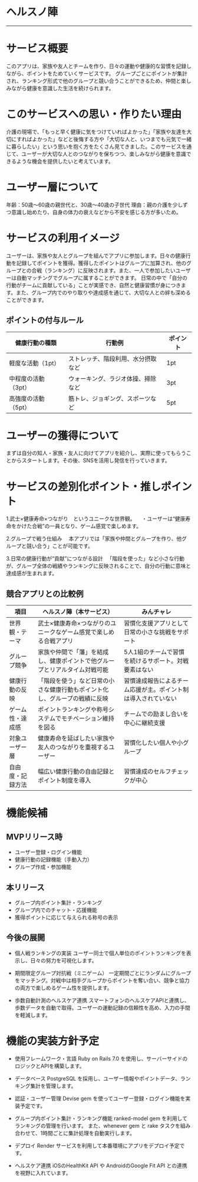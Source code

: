 # ヘルスノ陣
***
# サービス概要
このアプリは、家族や友人とチームを作り、日々の運動や健康的な習慣を記録しながら、ポイントをためていくサービスです。
グループごとにポイントが集計され、ランキング形式で他のグループと競い合うことができるため、仲間と楽しみながら健康を意識した生活を続けられます。

# このサービスへの思い・作りたい理由
介護の現場で、「もっと早く健康に気をつけていればよかった」「家族や友達を大切にすればよかった」などと後悔する方や「大切な人と、いつまでも元気で一緒に暮らしたい」という思いを抱く方をたくさん見てきました。このサービスを通じて、ユーザーが大切な人とのつながりを保ちつつ、楽しみながら健康を意識できるような機会を提供したいと考えています。

# ユーザー層について
年齢：50歳～60歳の親世代と、30歳～40歳の子世代
理由：親の介護を少しずつ意識し始めたり、自身の体力の衰えなどから不安を感じる方が多いため。

# サービスの利用イメージ
ユーザーは、家族や友人とグループを組んでアプリに参加します。日々の健康行動を記録してポイントを獲得。獲得したポイントはグループに加算され、他のグループとの合戦（ランキング）に反映されます。また、一人で参加したいユーザーは自動マッチングでグループに属することができます。
日常の中で「自分の行動がチームに貢献している」ことが実感でき、自然と健康習慣が身につきます。また、グループ内でのやり取りや達成感を通じて、大切な人との絆も深めることができます。
## ポイントの付与ルール
| 健康行動の種類     | 行動例             | ポイント |
| ----------- | ----------------- | ----- |
| 軽度な活動（1pt）  | ストレッチ、階段利用、水分摂取など  | 1pt   |
| 中程度の活動（3pt） | ウォーキング、ラジオ体操、掃除など | 3pt   |
| 高強度の活動（5pt） | 筋トレ、ジョギング、スポーツなど  | 5pt   |

# ユーザーの獲得について
まずは自分の知人・家族・友人に向けてアプリを紹介し、実際に使ってもらうことからスタートします。その後、SNSを活用し発信を行っていきます。

# サービスの差別化ポイント・推しポイント
1.武士×健康寿命×つながり　というユニークな世界観。
　・ユーザーは“健康寿命をかけた合戦”の一員となり、ゲーム感覚で楽しめます。

2.グループで戦う仕組み
　本アプリでは「家族や仲間とグループを作り、他グループと競い合う」ことが可能です。

3.日常の健康行動が“貢献”につながる設計
　「階段を使った」など小さな行動が、グループ全体の戦績やランキングに反映されることで、自分の行動に意味と達成感が生まれます。
## 競合アプリとの比較例
| 項目       | ヘルスノ陣（本サービス）                          | みんチャレ                           |
| -------- | ------------------------------------- | ------------------------------- |
| 世界観・テーマ  | 武士×健康寿命×つながりのユニークなゲーム感覚で楽しめる合戦アプリ     | 習慣化支援アプリとして日常の小さな挑戦をサポート        |
| グループ競争   | 家族や仲間で「藩」を結成し、健康ポイントで他グループとリアルタイム対戦可能 | 5人1組のチームで習慣を続けるサポート。対戦要素はない     |
| 健康行動の反映  | 「階段を使う」など日常の小さな健康行動もポイント化し、グループの戦績に反映 | 習慣達成報告によるチーム応援が主。ポイント制は導入されていない |
| ゲーム性・達成感 | ポイントランキングや称号システムでモチベーション維持を図る         | チームでの励まし合いを中心に継続支援              |
| 対象ユーザー層  | 健康寿命を延ばしたい家族や友人のつながりを重視するユーザー         | 習慣化したい個人や小グループ                  |
| 自由度・記録方法 | 幅広い健康行動の自由記録とポイント制度を導入                | 習慣達成のセルフチェックが中心                 |


# 機能候補
## MVPリリース時
- ユーザー登録・ログイン機能
- 健康行動の記録機能（手動入力）
- グループ作成・参加機能

## 本リリース
- グループ内ポイント集計・ランキング
- グループ内でのチャット・応援機能
- 獲得ポイントに応じて与えられる称号の表示

## 今後の展開
- 個人戦ランキングの実装
ユーザー同士で個人単位のポイントランキングを表示し、日々の努力を可視化します。

- 期間限定グループ対抗戦（ミニゲーム）
一定期間ごとにランダムにグループをマッチング。対戦中は相手グループからポイントを奪い合い、競争と協力の両方で楽しめるゲーム性を提供します。

- 歩数自動計測のヘルスケア連携
スマートフォンのヘルスケアAPIと連携し、歩数データを自動で取得。ユーザーの運動記録の信頼性を高め、入力の手間を軽減します。

# 機能の実装方針予定
- 使用フレームワーク・言語
Ruby on Rails 7.0 を使用し、サーバーサイドのロジックとAPIを構築します。

- データベース
PostgreSQL を採用し、ユーザー情報やポイントデータ、ランキング集計を管理します。

- 認証・ユーザー管理
Devise gem を使ってユーザー登録・ログイン機能を実装予定です。

- グループ内ポイント集計・ランキング機能
ranked-model gem を利用してランキングの管理を行います。
また、whenever gem と rake タスクを組み合わせて、1時間ごとに集計処理を自動実行します。

- デプロイ
Render サービスを利用して本番環境にアプリをデプロイ予定です。

- ヘルスケア連携
iOSのHealthKit API や AndroidのGoogle Fit API との連携を視野に入れています。